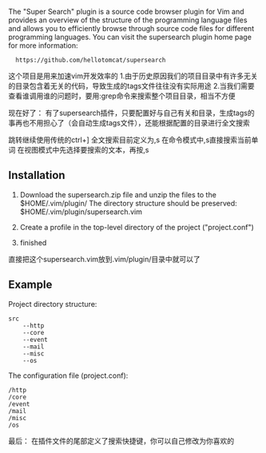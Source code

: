The "Super Search" plugin is a source code browser plugin for Vim and provides
an overview of the structure of the programming language files and allows
you to efficiently browse through source code files for different
programming languages.  You can visit the supersearch plugin home page for more
information:

      https://github.com/hellotomcat/supersearch

这个项目是用来加速vim开发效率的
1.由于历史原因我们的项目目录中有许多无关的目录包含着无关的代码，导致生成的tags文件往往没有实际用途
2.当我们需要查看谁调用谁的问题时，要用:grep命令来搜索整个项目目录，相当不方便

现在好了：
有了supersearch插件，只要配置好与自己有关和目录，生成tags的事再也不用担心了（会自动生成tags文件），还能根据配置的目录进行全文搜索

跳转继续使用传统的ctrl+]
全文搜索目前定义为,s
    在命令模式中,s直接搜索当前单词
    在视图模式中先选择要搜索的文本，再按,s


Installation
------------
1. Download the supersearch.zip file and unzip the files to the $HOME/.vim/plugin/
   The directory structure should be preserved:
   $HOME/.vim/plugin/supersearch.vim

2. Create a profile in the top-level directory of the project ("project.conf")

3. finished

直接把这个supersearch.vim放到.vim/plugin/目录中就可以了


Example
------------
Project directory structure:
```vim
src
    --http
    --core
    --event
    --mail
    --misc
    --os
```
The configuration file (project.conf):
```vim
/http
/core
/event
/mail
/misc
/os
```

最后：
在插件文件的尾部定义了搜索快捷键，你可以自己修改为你喜欢的

